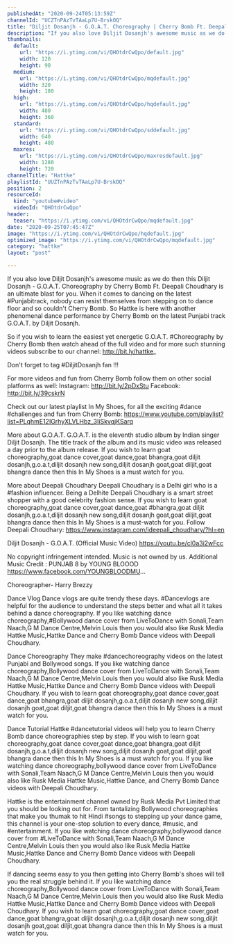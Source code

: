 ```yaml
---
publishedAt: "2020-09-24T05:13:59Z"
channelId: "UCZTnPAzTvTAaLp7U-BrskOQ"
title: "Diljit Dosanjh - G.O.A.T. Choreography | Cherry Bomb Ft. Deepali| Choudhary | In My Shoes Ep #08​"
description: "If you also love Diljit Dosanjh's awesome music as we do then this Diljit Dosanjh - G.O.A.T. Choreography by Cherry Bomb Ft. Deepali Choudhary is an ultimate blast for you. When it comes to dancing on the latest #Punjabitrack, nobody can resist themselves from stepping on to dance floor and so couldn't Cherry Bomb. So Hattke is here with another phenomenal dance performance by Cherry Bomb on the latest Punjabi track G.O.A.T. by Diljit Dosanjh.\n\nSo if you wish to learn the easiest yet energetic  G.O.A.T. #Choreography by Cherry Bomb  then watch ahead of the full video and for more such stunning videos subscribe to our channel: http://bit.ly/hattke_\n\nDon't forget to tag #DiljitDosanjh fan !!!\n\nFor more videos and fun from Cherry Bomb follow them on other social platforms as well: Instagram: http://bit.ly/2pDxStu\nFacebook: http://bit.ly/39cskrN\n\nCheck out our latest playlist In My Shoes, for all the exciting #dance #challenges and fun from Cherry Bomb: https://www.youtube.com/playlist?list=PLqhmE12IGrhyXLVLHbz_3IiSkvqjKSarq\n\nMore about G.O.A.T.\nG.O.A.T. is the eleventh studio album by Indian singer Diljit Dosanjh. The title track of the album and its music video was released a day prior to the album release. If you wish to learn goat choreography,goat dance cover,goat dance,goat bhangra,goat diljit dosanjh,g.o.a.t,diljit dosanjh new song,diljit dosanjh goat,goat diljit,goat bhangra dance then this In My Shoes is a must watch for you.\n\nMore about Deepali Choudhary \nDeepali Choudhary is a Delhi girl who is a #fashion influencer. Being a Delhite Deepali Choudhary is a smart street shopper with a good celebrity fashion sense. If you wish to learn goat choreography,goat dance cover,goat dance,goat #bhangra,goat diljit dosanjh,g.o.a.t,diljit dosanjh new song,diljit dosanjh goat,goat diljit,goat bhangra dance then this In My Shoes is a must-watch for you.\nFollow Deepali Choudhary: https://www.instagram.com/ideepali_choudhary/?hl=en\n\nDiljit Dosanjh - G.O.A.T. (Official Music Video)\nhttps://youtu.be/cl0a3i2wFcc\n\nNo copyright infringement intended. Music is not owned by us.\nAdditional Music Credit :\nPUNJAB 8 by YOUNG BLOOOD\nhttps://www.facebook.com/YOUNGBLOODMU... \n\nChoreographer- Harry Brezzy\n\nDance Vlog\nDance vlogs are quite trendy these days. #Dancevlogs are helpful for the audience to understand the steps better and what all it takes behind a dance choreography. If you like watching dance choreography,#Bollywood dance cover from LiveToDance with Sonali,Team Naach,G M Dance Centre,Melvin Louis then you would also like Rusk Media Hattke Music,Hattke Dance and Cherry Bomb Dance videos with Deepali Choudhary. \n\nDance Choreography\nThey make #dancechoreography videos on the latest Punjabi and Bollywood songs. If you like watching dance choreography,Bollywood dance cover from LiveToDance with Sonali,Team Naach,G M Dance Centre,Melvin Louis then you would also like Rusk Media Hattke Music,Hattke Dance and Cherry Bomb Dance videos with Deepali Choudhary. If you wish to learn goat choreography,goat dance cover,goat dance,goat bhangra,goat diljit dosanjh,g.o.a.t,diljit dosanjh new song,diljit dosanjh goat,goat diljit,goat bhangra dance then this In My Shoes is a must watch for you.\n\nDance Tutorial\nHattke #dancetutorial videos will help you to learn Cherry Bomb dance choreographies step by step.  If you wish to learn goat choreography,goat dance cover,goat dance,goat bhangra,goat diljit dosanjh,g.o.a.t,diljit dosanjh new song,diljit dosanjh goat,goat diljit,goat bhangra dance then this In My Shoes is a must watch for you. If you like watching dance choreography,bollywood dance cover from LiveToDance with Sonali,Team Naach,G M Dance Centre,Melvin Louis then you would also like Rusk Media Hattke Music,Hattke Dance, and Cherry Bomb Dance videos with Deepali Choudhary. \n\nHattke is the entertainment channel owned by Rusk Media Pvt Limited that you should be looking out for. From tantalizing Bollywood choreographies that make you thumak to hit Hindi #songs to stepping up your dance game, this channel is your one-stop solution to every dance, #music, and #entertainment. If you like watching dance choreography,bollywood dance cover from #LiveToDance with Sonali,Team Naach,G M Dance Centre,Melvin Louis then you would also like Rusk Media Hattke Music,Hattke Dance and Cherry Bomb Dance videos with Deepali Choudhary. \n\nIf dancing seems easy to you then getting into Cherry Bomb's shoes will tell you the real struggle behind it. If you like watching dance choreography,Bollywood dance cover from LiveToDance with Sonali,Team Naach,G M Dance Centre,Melvin Louis then you would also like Rusk Media Hattke Music,Hattke Dance and Cherry Bomb Dance videos with Deepali Choudhary. If you wish to learn goat choreography,goat dance cover,goat dance,goat bhangra,goat diljit dosanjh,g.o.a.t,diljit dosanjh new song,diljit dosanjh goat,goat diljit,goat bhangra dance then this In My Shoes is a must watch for you."
thumbnails:
  default:
    url: "https://i.ytimg.com/vi/QHOtdrCwQpo/default.jpg"
    width: 120
    height: 90
  medium:
    url: "https://i.ytimg.com/vi/QHOtdrCwQpo/mqdefault.jpg"
    width: 320
    height: 180
  high:
    url: "https://i.ytimg.com/vi/QHOtdrCwQpo/hqdefault.jpg"
    width: 480
    height: 360
  standard:
    url: "https://i.ytimg.com/vi/QHOtdrCwQpo/sddefault.jpg"
    width: 640
    height: 480
  maxres:
    url: "https://i.ytimg.com/vi/QHOtdrCwQpo/maxresdefault.jpg"
    width: 1280
    height: 720
channelTitle: "Hattke"
playlistId: "UUZTnPAzTvTAaLp7U-BrskOQ"
position: 2
resourceId:
  kind: "youtube#video"
  videoId: "QHOtdrCwQpo"
header:
  teaser: "https://i.ytimg.com/vi/QHOtdrCwQpo/mqdefault.jpg"
date: "2020-09-25T07:45:47Z"
image: "https://i.ytimg.com/vi/QHOtdrCwQpo/hqdefault.jpg"
optimized_image: "https://i.ytimg.com/vi/QHOtdrCwQpo/mqdefault.jpg"
category: "hattke"
layout: "post"

---
```

If you also love Diljit Dosanjh's awesome music as we do then this Diljit Dosanjh - G.O.A.T. Choreography by Cherry Bomb Ft. Deepali Choudhary is an ultimate blast for you. When it comes to dancing on the latest #Punjabitrack, nobody can resist themselves from stepping on to dance floor and so couldn't Cherry Bomb. So Hattke is here with another phenomenal dance performance by Cherry Bomb on the latest Punjabi track G.O.A.T. by Diljit Dosanjh.

So if you wish to learn the easiest yet energetic  G.O.A.T. #Choreography by Cherry Bomb  then watch ahead of the full video and for more such stunning videos subscribe to our channel: http://bit.ly/hattke_

Don't forget to tag #DiljitDosanjh fan !!!

For more videos and fun from Cherry Bomb follow them on other social platforms as well: Instagram: http://bit.ly/2pDxStu
Facebook: http://bit.ly/39cskrN

Check out our latest playlist In My Shoes, for all the exciting #dance #challenges and fun from Cherry Bomb: https://www.youtube.com/playlist?list=PLqhmE12IGrhyXLVLHbz_3IiSkvqjKSarq

More about G.O.A.T.
G.O.A.T. is the eleventh studio album by Indian singer Diljit Dosanjh. The title track of the album and its music video was released a day prior to the album release. If you wish to learn goat choreography,goat dance cover,goat dance,goat bhangra,goat diljit dosanjh,g.o.a.t,diljit dosanjh new song,diljit dosanjh goat,goat diljit,goat bhangra dance then this In My Shoes is a must watch for you.

More about Deepali Choudhary 
Deepali Choudhary is a Delhi girl who is a #fashion influencer. Being a Delhite Deepali Choudhary is a smart street shopper with a good celebrity fashion sense. If you wish to learn goat choreography,goat dance cover,goat dance,goat #bhangra,goat diljit dosanjh,g.o.a.t,diljit dosanjh new song,diljit dosanjh goat,goat diljit,goat bhangra dance then this In My Shoes is a must-watch for you.
Follow Deepali Choudhary: https://www.instagram.com/ideepali_choudhary/?hl=en

Diljit Dosanjh - G.O.A.T. (Official Music Video)
https://youtu.be/cl0a3i2wFcc

No copyright infringement intended. Music is not owned by us.
Additional Music Credit :
PUNJAB 8 by YOUNG BLOOOD
https://www.facebook.com/YOUNGBLOODMU... 

Choreographer- Harry Brezzy

Dance Vlog
Dance vlogs are quite trendy these days. #Dancevlogs are helpful for the audience to understand the steps better and what all it takes behind a dance choreography. If you like watching dance choreography,#Bollywood dance cover from LiveToDance with Sonali,Team Naach,G M Dance Centre,Melvin Louis then you would also like Rusk Media Hattke Music,Hattke Dance and Cherry Bomb Dance videos with Deepali Choudhary. 

Dance Choreography
They make #dancechoreography videos on the latest Punjabi and Bollywood songs. If you like watching dance choreography,Bollywood dance cover from LiveToDance with Sonali,Team Naach,G M Dance Centre,Melvin Louis then you would also like Rusk Media Hattke Music,Hattke Dance and Cherry Bomb Dance videos with Deepali Choudhary. If you wish to learn goat choreography,goat dance cover,goat dance,goat bhangra,goat diljit dosanjh,g.o.a.t,diljit dosanjh new song,diljit dosanjh goat,goat diljit,goat bhangra dance then this In My Shoes is a must watch for you.

Dance Tutorial
Hattke #dancetutorial videos will help you to learn Cherry Bomb dance choreographies step by step.  If you wish to learn goat choreography,goat dance cover,goat dance,goat bhangra,goat diljit dosanjh,g.o.a.t,diljit dosanjh new song,diljit dosanjh goat,goat diljit,goat bhangra dance then this In My Shoes is a must watch for you. If you like watching dance choreography,bollywood dance cover from LiveToDance with Sonali,Team Naach,G M Dance Centre,Melvin Louis then you would also like Rusk Media Hattke Music,Hattke Dance, and Cherry Bomb Dance videos with Deepali Choudhary. 

Hattke is the entertainment channel owned by Rusk Media Pvt Limited that you should be looking out for. From tantalizing Bollywood choreographies that make you thumak to hit Hindi #songs to stepping up your dance game, this channel is your one-stop solution to every dance, #music, and #entertainment. If you like watching dance choreography,bollywood dance cover from #LiveToDance with Sonali,Team Naach,G M Dance Centre,Melvin Louis then you would also like Rusk Media Hattke Music,Hattke Dance and Cherry Bomb Dance videos with Deepali Choudhary. 

If dancing seems easy to you then getting into Cherry Bomb's shoes will tell you the real struggle behind it. If you like watching dance choreography,Bollywood dance cover from LiveToDance with Sonali,Team Naach,G M Dance Centre,Melvin Louis then you would also like Rusk Media Hattke Music,Hattke Dance and Cherry Bomb Dance videos with Deepali Choudhary. If you wish to learn goat choreography,goat dance cover,goat dance,goat bhangra,goat diljit dosanjh,g.o.a.t,diljit dosanjh new song,diljit dosanjh goat,goat diljit,goat bhangra dance then this In My Shoes is a must watch for you.